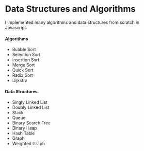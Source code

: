 # Data Structures and Algorithms

I implemented many algorithms and data structures from scratch in Javascript.

#### Algorithms

- Bubble Sort
- Selection Sort
- Insertion Sort
- Merge Sort
- Quick Sort
- Radix Sort
- Dijkstra

#### Data Structures

- Singly Linked List
- Doubly Linked List
- Stack
- Queue
- Binary Search Tree
- Binary Heap
- Hash Table
- Graph
- Weighted Graph